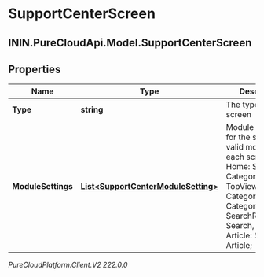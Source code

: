 # SupportCenterScreen

## ININ.PureCloudApi.Model.SupportCenterScreen

## Properties

|Name | Type | Description | Notes|
|------------ | ------------- | ------------- | -------------|
| **Type** | **string** | The type of the screen | |
| **ModuleSettings** | [**List&lt;SupportCenterModuleSetting&gt;**](SupportCenterModuleSetting) | Module settings for the screen, valid modules for each screenType: Home: Search, Categories, TopViewedArticles; Category: Search, Categories; SearchResults: Search, Results; Article: Search, Article; | |



_PureCloudPlatform.Client.V2 222.0.0_
